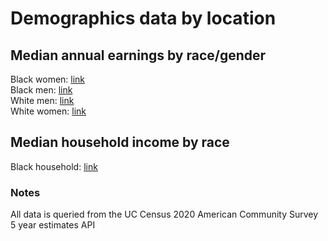 # Demographics data by location

## Median annual earnings by race/gender
Black women: [link](blackWomenMedianAnnualEarnings/main)  
Black men: [link](blackMenMedianAnnualEarnings/main)  
White men: [link](whiteMenMedianAnnualEarnings/main)  
White women: [link](whiteWomenMedianAnnualEarnings/main)  

## Median household income by race
Black household: [link](medianHouseholdIncomeBlackHouseholds/main)

### Notes
All data is queried from the UC Census 2020 American Community Survey 5 year estimates API
